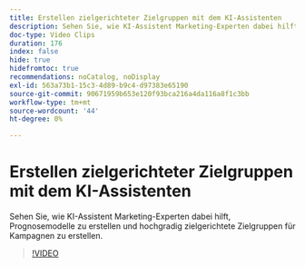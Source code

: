 ```yaml
---
title: Erstellen zielgerichteter Zielgruppen mit dem KI-Assistenten
description: Sehen Sie, wie KI-Assistent Marketing-Experten dabei hilft, Prognosemodelle zu erstellen und hochgradig zielgerichtete Zielgruppen für Kampagnen zu erstellen.
doc-type: Video Clips
duration: 176
index: false
hide: true
hidefromtoc: true
recommendations: noCatalog, noDisplay
exl-id: 563a73b1-15c3-4d89-b9c4-d97383e65190
source-git-commit: 90671959b653e120f93bca216a4da116a8f1c3bb
workflow-type: tm+mt
source-wordcount: '44'
ht-degree: 0%

---
```


# Erstellen zielgerichteter Zielgruppen mit dem KI-Assistenten

Sehen Sie, wie KI-Assistent Marketing-Experten dabei hilft, Prognosemodelle zu erstellen und hochgradig zielgerichtete Zielgruppen für Kampagnen zu erstellen.

<!-- 62_OS512_3442427_175_creating-targeted-audiences-with-ai-assistant -->
>[!VIDEO](https://video.tv.adobe.com/v/3458186/?learn=on&enablevpops=true)
